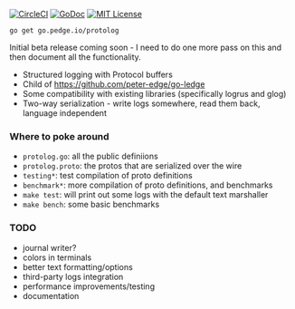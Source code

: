 [![CircleCI](https://circleci.com/gh/peter-edge/go-protolog/tree/master.png)](https://circleci.com/gh/peter-edge/go-protolog/tree/master)
[![GoDoc](http://img.shields.io/badge/GoDoc-Reference-blue.svg)](https://godoc.org/go.pedge.io/protolog)
[![MIT License](http://img.shields.io/badge/License-MIT-blue.svg)](https://github.com/peter-edge/go-protolog/blob/master/LICENSE)

```shell
go get go.pedge.io/protolog
```

Initial beta release coming soon - I need to do one more pass on this and then document all the functionality.

* Structured logging with Protocol buffers
* Child of https://github.com/peter-edge/go-ledge
* Some compatibility with existing libraries (specifically logrus and glog)
* Two-way serialization - write logs somewhere, read them back, language independent

### Where to poke around

* `protolog.go`: all the public definiions
* `protolog.proto`: the protos that are serialized over the wire
* `testing*`: test compilation of proto definitions
* `benchmark*`: more compilation of proto definitions, and benchmarks
* `make test`: will print out some logs with the default text marshaller
* `make bench`: some basic benchmarks

### TODO

* journal writer?
* colors in terminals
* better text formatting/options
* third-party logs integration
* performance improvements/testing
* documentation
